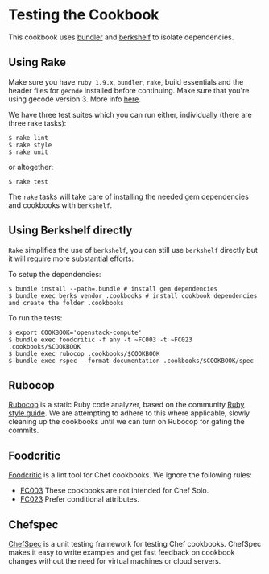 # Testing the Cookbook #

This cookbook uses [bundler](http://gembundler.com/) and [berkshelf](http://berkshelf.com/) to isolate dependencies.

## Using Rake ##

Make sure you have `ruby 1.9.x`, `bundler`, `rake`, build essentials and the header files for `gecode` installed before continuing. Make sure that you're using gecode version 3. More info [here](https://github.com/opscode/dep-selector-libgecode/tree/0bad63fea305ede624c58506423ced697dd2545e#using-a-system-gecode-instead).

We have three test suites which you can run either, individually (there are three rake tasks):

    $ rake lint
    $ rake style
    $ rake unit

or altogether:

    $ rake test

The `rake` tasks will take care of installing the needed gem dependencies and cookbooks with `berkshelf`.

## Using Berkshelf directly ##

``Rake`` simplifies the use of ``berkshelf``, you can still use ``berkshelf`` directly but it will require more substantial efforts:

To setup the dependencies:

    $ bundle install --path=.bundle # install gem dependencies
    $ bundle exec berks vendor .cookbooks # install cookbook dependencies and create the folder .cookbooks

To run the tests:

    $ export COOKBOOK='openstack-compute'
    $ bundle exec foodcritic -f any -t ~FC003 -t ~FC023 .cookbooks/$COOKBOOK
    $ bundle exec rubocop .cookbooks/$COOKBOOK
    $ bundle exec rspec --format documentation .cookbooks/$COOKBOOK/spec

## Rubocop  ##

[Rubocop](https://github.com/bbatsov/rubocop) is a static Ruby code analyzer, based on the community [Ruby style guide](https://github.com/bbatsov/ruby-style-guide). We are attempting to adhere to this where applicable, slowly cleaning up the cookbooks until we can turn on Rubocop for gating the commits.

## Foodcritic ##

[Foodcritic](http://acrmp.github.io/foodcritic/) is a lint tool for Chef cookbooks. We ignore the following rules:

* [FC003](http://acrmp.github.io/foodcritic/#FC003) These cookbooks are not intended for Chef Solo.
* [FC023](http://acrmp.github.io/foodcritic/#FC023) Prefer conditional attributes.

## Chefspec

[ChefSpec](https://github.com/sethvargo/chefspec/) is a unit testing framework for testing Chef cookbooks. ChefSpec makes it easy to write examples and get fast feedback on cookbook changes without the need for virtual machines or cloud servers.
